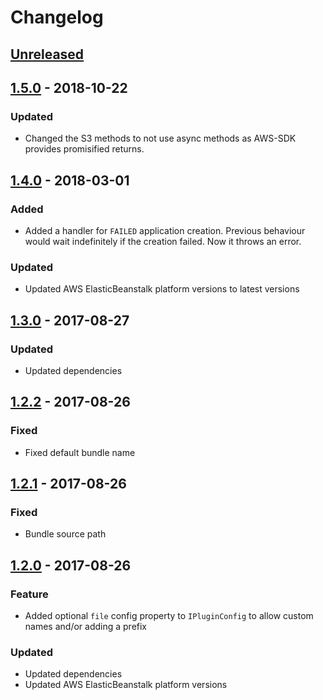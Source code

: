 # Changelog

## [Unreleased][]

## [1.5.0][] - 2018-10-22

### Updated

* Changed the S3 methods to not use async methods as AWS-SDK provides promisified returns.

## [1.4.0][] - 2018-03-01

### Added

* Added a handler for `FAILED` application creation. Previous behaviour would wait indefinitely if the creation failed. Now it throws an error.

### Updated

* Updated AWS ElasticBeanstalk platform versions to latest versions

## [1.3.0][] - 2017-08-27

### Updated

* Updated dependencies

## [1.2.2][] - 2017-08-26

### Fixed

* Fixed default bundle name

## [1.2.1][] - 2017-08-26

### Fixed

* Bundle source path

## [1.2.0][] - 2017-08-26

### Feature

* Added optional `file` config property to `IPluginConfig` to allow custom names and/or adding a prefix

### Updated

* Updated dependencies
* Updated AWS ElasticBeanstalk platform versions

[Unreleased]: https://github.com/rawphp/serverless-plugin-elastic-beanstalk/compare/v1.5.0...HEAD
[1.5.0]: https://github.com/rawphp/serverless-plugin-elastic-beanstalk/compare/v1.4.0...v1.5.0
[1.4.0]: https://github.com/rawphp/serverless-plugin-elastic-beanstalk/compare/v1.3.0...v1.4.0
[1.3.0]: https://github.com/rawphp/serverless-plugin-elastic-beanstalk/compare/v1.2.2...v1.3.0
[1.2.2]: https://github.com/rawphp/serverless-plugin-elastic-beanstalk/compare/v1.2.1...v1.2.2
[1.2.1]: https://github.com/rawphp/serverless-plugin-elastic-beanstalk/compare/v1.2.0...v1.2.1
[1.2.0]: https://github.com/rawphp/serverless-plugin-elastic-beanstalk/compare/v1.1.0...v1.2.0
[1.1.0]: https://github.com/rawphp/serverless-plugin-elastic-beanstalk/tree/v1.1.0
